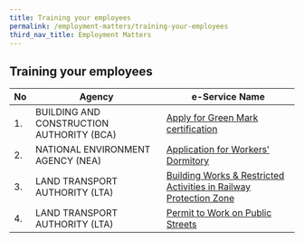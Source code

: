 ```yaml
---
title: Training your employees
permalink: /employment-matters/training-your-employees
third_nav_title: Employment Matters
---
```


## Training your employees

| **No** | **Agency** | **e-Service Name** |
| -- | -- | -- |
|1.|BUILDING AND CONSTRUCTION AUTHORITY (BCA)| <a href="https://www.bca.gov.sg" target="_blank">Apply for Green Mark certification</a> |
|2.|NATIONAL ENVIRONMENT AGENCY (NEA)| <a href="https://www.eportal.nea.gov.sg/" target="_blank">Application for Workers' Dormitory</a>  |
|3.|LAND TRANSPORT AUTHORITY (LTA)| <a href="https://www.lta.gov.sg" target="_blank">Building Works & Restricted Activities in Railway Protection Zone</a> |
|4.|LAND TRANSPORT AUTHORITY (LTA)| <a href="https://www.lta.gov.sg" target="_blank">Permit to Work on Public Streets </a> |

